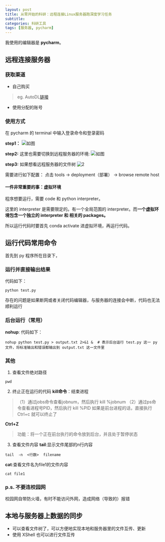 ```yaml
---
layout: post
title: 从零开始的科研：远程连接Linux服务器跑深度学习任务
subtitle: 
categories: 科研工具
tags: [服务器, pycharm]
---
```


我使用的编辑器是 **pycharm**。

## 远程连接服务器
### 获取渠道
- 自己购买
> eg. AutoDL[链接](https://www.autodl.com/home)

- 使用分配的账号

### 使用方式
在 pycharm 的 terminal 中输入登录命令和登录密码

**step1：**
![如图](https://picss.sunbangyan.cn/2023/12/07/6dc926eb135ca244ac78ab2547ddad43.jpeg)

**step2:**
这里也需要切换到远程服务器的环境:
![如图](https://picdm.sunbangyan.cn/2023/12/07/09ce823d026dca19278bf99fa039b34c.jpeg)

**step3:**
如果想看远程服务器的文件树
![2](https://picss.sunbangyan.cn/2023/12/07/f9e6aa6afb131c0b1adb141f0d6e1e01.jpeg)

需要进行如下配置：
点击 tools -> deployment（部署） -> browse remote host 


#### 一件非常重要的事：虚拟环境
程序想要运行，需要 code 和 python interpreter。

这里的 interpreter 是需要限定的。有一个全局范围的 interpreter。而**一个虚拟环境包含一个独立的 interpreter 和 相关的 packages。**

所以运行代码时要首先 conda activate 进虚拟环境，再运行代码。


## 运行代码常用命令
首先到 py 程序所在目录下，

### 运行并直接输出结果
代码如下：
```console
python test.py  
```
存在的问题是如果断网或者关闭代码编辑器，与服务器的连接会中断，代码也无法顺利运行

### 后台运行（常用）
**nohup**:
代码如下：
```console
nohup python test.py > output.txt 2>&1 &  # 表示后台运行 test.py 这一 py 文件，将标准输出和错误都输出到 output.txt 这一文件里
```

### 其他
1. 查看文件绝对路径
```console
pwd
```

2. 终止正在运行的代码
**kill命令**：结束进程
> （1）通过jobs命令查看jobnum，然后执行   kill %jobnum
> （2）通过ps命令查看进程号PID，然后执行  kill %PID
> 如果是前台进程的话，直接执行 Ctrl+c 就可以终止了

**Ctrl+Z**
> 功能：将一个正在前台执行的命令放到后台，并且处于暂停状态

3. 查看文件内容
**tail**:显示文件尾部的n行内容
```console
tail  -n  <行数>  filename    
```

**cat**:查看文件名为file1的文件内容
```console
cat file1       
``` 

### p.s. 不要连校园网
校园网自带防火墙，有时不能访问外网，造成网络（导致的）报错

## 本地与服务器上数据的同步
- 可以查看文件树了，可以方便地实现本地和服务器里的文件互传、更新
- 使用 XShell 也可以进行文件互传
